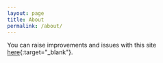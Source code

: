 ```yaml
---
layout: page
title: About
permalink: /about/
---
```


You can raise improvements and issues with this site [here](https://github.com/biden2024/biden2024.github.io/issues){:target="_blank"}.

